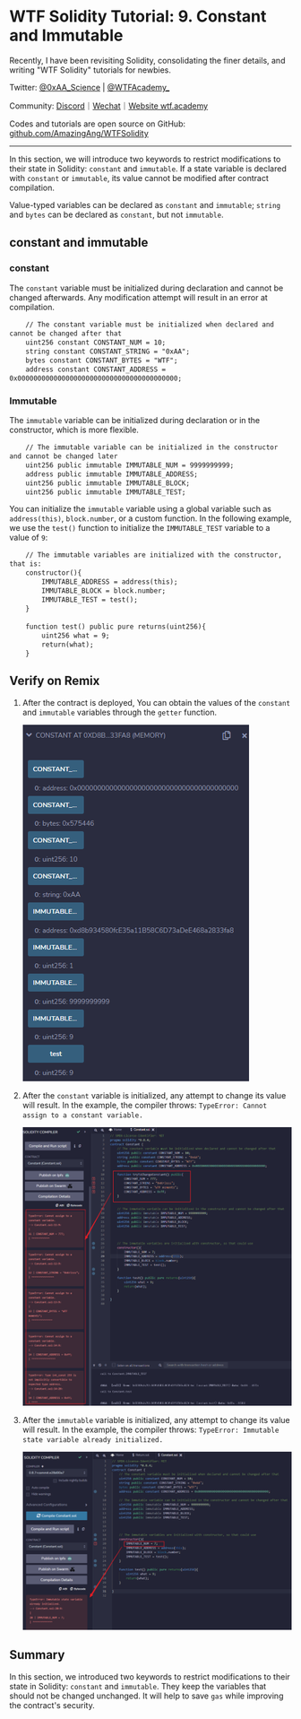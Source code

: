 # WTF Solidity Tutorial: 9. Constant and Immutable

Recently, I have been revisiting Solidity, consolidating the finer details, and writing "WTF Solidity" tutorials for newbies. 

Twitter: [@0xAA_Science](https://twitter.com/0xAA_Science) | [@WTFAcademy_](https://twitter.com/WTFAcademy_)

Community: [Discord](https://discord.gg/5akcruXrsk)｜[Wechat](https://docs.google.com/forms/d/e/1FAIpQLSe4KGT8Sh6sJ7hedQRuIYirOoZK_85miz3dw7vA1-YjodgJ-A/viewform?usp=sf_link)｜[Website wtf.academy](https://wtf.academy)

Codes and tutorials are open source on GitHub: [github.com/AmazingAng/WTFSolidity](https://github.com/AmazingAng/WTFSolidity)


-----

In this section, we will introduce two keywords to restrict modifications to their state in Solidity: `constant` and `immutable`. If a state variable is declared with `constant` or `immutable`, its value cannot be modified after contract compilation.

Value-typed variables can be declared as `constant` and `immutable`; `string` and `bytes` can be declared as `constant`, but not `immutable`.

## constant and immutable

### constant

The `constant` variable must be initialized during declaration and cannot be changed afterwards. Any modification attempt will result in an error at compilation. 

``` solidity
    // The constant variable must be initialized when declared and cannot be changed after that
    uint256 constant CONSTANT_NUM = 10;
    string constant CONSTANT_STRING = "0xAA";
    bytes constant CONSTANT_BYTES = "WTF";
    address constant CONSTANT_ADDRESS = 0x0000000000000000000000000000000000000000;
```

### Immutable

The `immutable` variable can be initialized during declaration or in the constructor, which is more flexible.

``` solidity
    // The immutable variable can be initialized in the constructor and cannot be changed later
    uint256 public immutable IMMUTABLE_NUM = 9999999999;
    address public immutable IMMUTABLE_ADDRESS;
    uint256 public immutable IMMUTABLE_BLOCK;
    uint256 public immutable IMMUTABLE_TEST;
```

You can initialize the `immutable` variable using a global variable such as `address(this)`, `block.number`, or a custom function. In the following example, we use the `test()` function to initialize the `IMMUTABLE_TEST` variable to a value of `9`:

``` solidity
    // The immutable variables are initialized with the constructor, that is:
    constructor(){
        IMMUTABLE_ADDRESS = address(this);
        IMMUTABLE_BLOCK = block.number;
        IMMUTABLE_TEST = test();
    }

    function test() public pure returns(uint256){
        uint256 what = 9;
        return(what);
    }
```


## Verify on Remix

1. After the contract is deployed, You can obtain the values of the `constant` and `immutable` variables through the `getter` function. 

   ![9-1.png](./img/9-1.png)   
   
2. After the `constant` variable is initialized, any attempt to change its value will result. In the example, the compiler throws: `TypeError: Cannot assign to a constant variable.`

   ![9-2.png](./img/9-2.png)   
   
3. After the `immutable` variable is initialized, any attempt to change its value will result. In the example, the compiler throws: `TypeError: Immutable state variable already initialized.`

   ![9-3.png](./img/9-3.png)

## Summary

In this section, we introduced two keywords to restrict modifications to their state in Solidity: `constant` and `immutable`. They keep the variables that should not be changed unchanged. It will help to save `gas` while improving the contract's security.


